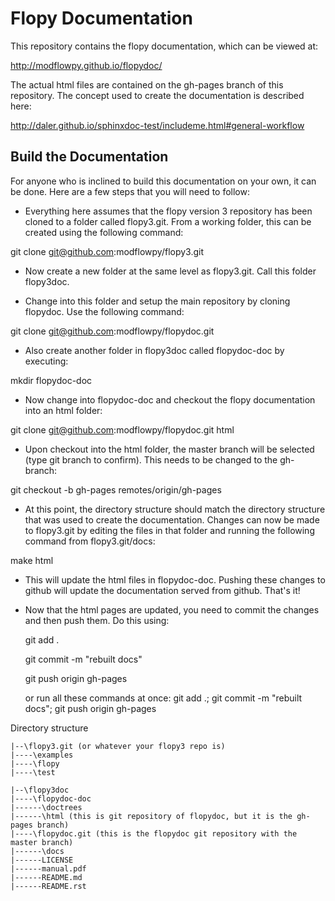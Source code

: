 Flopy Documentation
===================

This repository contains the flopy documentation, which can be viewed at:

http://modflowpy.github.io/flopydoc/

The actual html files are contained on the gh-pages branch of this repository.  The concept used to create the documentation is described here:

http://daler.github.io/sphinxdoc-test/includeme.html#general-workflow


Build the Documentation
-----------------------

For anyone who is inclined to build this documentation on your own, it can be done.  Here are a few steps that you will need to follow:

  * Everything here assumes that the flopy version 3 repository has been cloned to a folder called flopy3.git.  From a working folder, this can be created using the following command:

git clone git@github.com:modflowpy/flopy3.git

  * Now create a new folder at the same level as flopy3.git.  Call this folder flopy3doc.

  * Change into this folder and setup the main repository by cloning flopydoc.  Use the following command:

git clone git@github.com:modflowpy/flopydoc.git

  * Also create another folder in flopy3doc called flopydoc-doc by executing:

mkdir flopydoc-doc

  * Now change into flopydoc-doc and checkout the flopy documentation into an html folder:

git clone git@github.com:modflowpy/flopydoc.git html

  * Upon checkout into the html folder, the master branch will be selected (type git branch to confirm).  This needs to be changed to the gh-branch:

git checkout -b gh-pages remotes/origin/gh-pages

  * At this point, the directory structure should match the directory structure that was used to create the documentation.  Changes can now be made to flopy3.git by editing the files in that folder and running the following command from flopy3.git/docs:

make html

  * This will update the html files in flopydoc-doc.  Pushing these changes to github will update the documentation served from github.  That's it!

  * Now that the html pages are updated, you need to commit the changes and then push them.  Do this using:

    git add .
    
    git commit -m "rebuilt docs"
    
    git push origin gh-pages

    or run all these commands at once: git add .; git commit -m "rebuilt docs"; git push origin gh-pages

Directory structure

    |--\flopy3.git (or whatever your flopy3 repo is)
    |----\examples
    |----\flopy
    |----\test

    |--\flopy3doc
    |----\flopydoc-doc
    |------\doctrees
    |------\html (this is git repository of flopydoc, but it is the gh-pages branch)
    |----\flopydoc.git (this is the flopydoc git repository with the master branch)
    |------\docs
    |------LICENSE
    |------manual.pdf
    |------README.md
    |------README.rst
 
